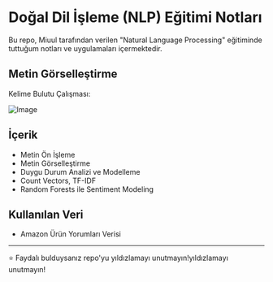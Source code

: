 # Doğal Dil İşleme (NLP) Eğitimi Notları

Bu repo, Miuul tarafından verilen "Natural Language Processing" eğitiminde tuttuğum notları ve uygulamaları içermektedir.

## Metin Görselleştirme

Kelime Bulutu Çalışması:

![Image](https://github.com/user-attachments/assets/3fcf1c94-bcde-4d87-94f6-63a885462cbf)

## İçerik
- Metin Ön İşleme
- Metin Görselleştirme
- Duygu Durum Analizi ve Modelleme
- Count Vectors, TF-IDF
- Random Forests ile Sentiment Modeling

## Kullanılan Veri
- Amazon Ürün Yorumları Verisi

---
⭐ Faydalı bulduysanız repo'yu yıldızlamayı unutmayın!yıldızlamayı unutmayın!
